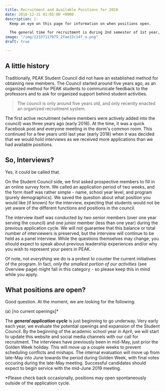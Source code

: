 ```yaml
---
title: Recruitment and Available Positions for 2019
date: 2018-12-31 01:05:00 +0000
description: |-
  Keep an eye on this page for information on when positions open.

  The general time for recruitment is during 2nd semester of 1st year, though some exceptions may be made for exceptional candidates.
image: "/img/12337117875_2fae22c14f_o.png"
draft: true

---
```

## A little history

Traditionally, PEAK Student Council did not have an established method for obtaining new members. The Council started around five years ago, as an organized method for PEAK students to communicate feedback to the professors and to ask for organized support behind student activities. 

> The council is only around five years old, and only recently enacted an organized recruitment system.

The first active recruitment (where members were actively added into the council) was three years ago (early 2016). At the time, it was a quick Facebook post and everyone meeting in the dorm's common room. This continued for a few years until last year (early 2018) when it was decided that we would hold interviews as we received more applications than we had available positions. 

## So, Interviews?

Yes, it could be called that.

On the Student Council side, we first asked prospective members to fill in an online survey form. We called an application period of two weeks, and the form itself was rather simple - name, school year level, and  program (purely demographics). We saved the question about what position you would like (if known) for the interview, expecting that students would not be yet aware of the different functions and positions in the council.

The interview itself was conducted by two senior members (over one year serving the council) and one junior member (less than one year) during the previous application cycle. We will not guarantee that this balance or total number of interviewers is preserved, but the interview will continue to be held as a panel interview. While the questions themselves may change, you should expect to speak about previous leadership experiences and/or why you wish to represent your peers in PEAK.

Of note, not _everything_ we do is a protest to counter the current initiatives of the program. In fact, _only the smallest portion of our activities_ (see Overview page) might fall in this category - so please keep this in mind while you apply.

## What positions are open?

Good question. At the moment, we are looking for the following:

(a) \[no current openings\]*

The **_general application cycle_** is just beginning to go underway. Very early each year, we evaluate the potential openings and expansion of the Student Council. By the beginning of the academic school year in April, we will start to update this website and social media channels with our call for recruitment. The interviews have previously been in mid-May, just prior the Golden Week holiday. This will move up a couple weeks to prevent scheduling conflicts and mishaps. The internal evaluation will move up from late-May into June towards the period during Golden Week, with final votes occuring during the late-May meeting. Successful candidates should expect to begin service with the mid-June 2019 meeting.

\*Please check back occasionally, positions may open spontaneously outside of the application cycle.